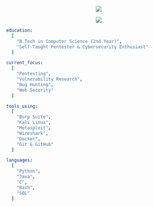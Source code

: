 <p align="center">
  <img src="https://readme-typing-svg.demolab.com/?font=Fira+Code&size=36&pause=1000&color=F71B3B&center=true&vCenter=true&width=1000&lines=MADINENI+MADHAN+KUMAR" />
</p>

<p align="center">
  <img src="https://readme-typing-svg.demolab.com/?font=Fira+Code&size=26&pause=1000&color=36BCF7&center=true&vCenter=true&width=1000&lines=Junior CyberSecurity Enthusiast" />
</p>



```yaml
education:
  [
    "B.Tech in Computer Science (2nd Year)",
    "Self-Taught Pentester & Cybersecurity Enthusiast"
  ]

current_focus:
  [
    "Pentesting",
    "Vulnerability Research",
    "Bug Hunting",
    "Web Security"
  ]

tools_using:
  [
    "Burp Suite",
    "Kali Linux",
    "Metasploit",
    "Wireshark",
    "Docker",
    "Git & GitHub"
  ]

languages:
  [
    "Python",
    "Java",
    "C",
    "Bash",
    "SQL"
  ]
